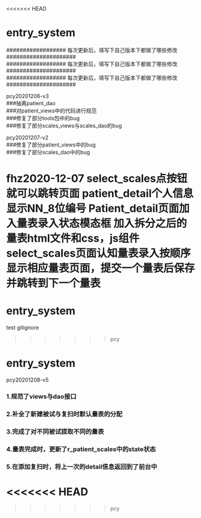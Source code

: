 <<<<<<< HEAD
# entry_system

################## 每次更新后，填写下自己版本下都做了哪些修改 #####################  
################## 每次更新后，填写下自己版本下都做了哪些修改 #####################  
################## 每次更新后，填写下自己版本下都做了哪些修改 #####################  

pcy20201206-v3  
###抽离patient_dao  
###对patient_views中的代码进行规范  
###修复了部分tools包中的bug  
###修复了部分scales_views与scales_dao的bug  


pcy20201207-v2  
###修复了部分patient_views中的bug  
###修复了部分scales_dao中的bug  

fhz2020-12-07
select_scales点按钮就可以跳转页面
patient_detail个人信息显示NN_8位编号
Patient_detail页面加入量表录入状态模态框
加入拆分之后的量表html文件和css，js组件
select_scales页面认知量表录入按顺序显示相应量表页面，提交一个量表后保存并跳转到下一个量表
=======

# entry_system
test gitignore
>>>>>>> pcy

# entry_system  
pcy20201208-v5
### 1.规范了views与dao接口  
### 2.补全了新建被试与复扫时默认量表的分配  
### 3.完成了对不同被试提取不同的量表  
### 4.量表完成时，更新了r_patient_scales中的state状态
### 5.在添加复扫时，将上一次的detail信息返回到了前台中
<<<<<<< HEAD
=======

>>>>>>> pcy
